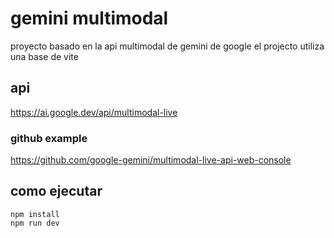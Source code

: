 # gemini multimodal 
proyecto basado en la api multimodal de gemini de google
el projecto utiliza una base de vite 

## api
https://ai.google.dev/api/multimodal-live
### github example
https://github.com/google-gemini/multimodal-live-api-web-console
## como ejecutar
```
npm install
npm run dev
```
